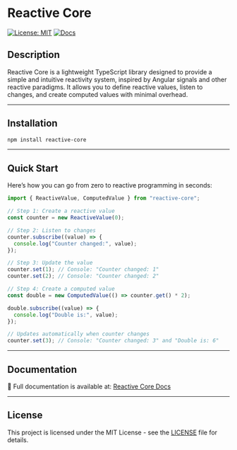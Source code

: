 # Reactive Core

[![License: MIT](https://img.shields.io/badge/License-MIT-yellow.svg)](https://opensource.org/licenses/MIT)
[![Docs](https://img.shields.io/badge/docs-GitHub%20Pages-blue)](https://kaguilara.github.io/Reactive-Core/)

## Description

Reactive Core is a lightweight TypeScript library designed to provide a simple and intuitive reactivity system, inspired by Angular signals and other reactive paradigms. It allows you to define reactive values, listen to changes, and create computed values with minimal overhead.

---

## Installation

```bash
npm install reactive-core
```

---

## Quick Start

Here’s how you can go from zero to reactive programming in seconds:

```ts
import { ReactiveValue, ComputedValue } from "reactive-core";

// Step 1: Create a reactive value
const counter = new ReactiveValue(0);

// Step 2: Listen to changes
counter.subscribe((value) => {
  console.log("Counter changed:", value);
});

// Step 3: Update the value
counter.set(1); // Console: "Counter changed: 1"
counter.set(2); // Console: "Counter changed: 2"

// Step 4: Create a computed value
const double = new ComputedValue(() => counter.get() * 2);

double.subscribe((value) => {
  console.log("Double is:", value);
});

// Updates automatically when counter changes
counter.set(3); // Console: "Counter changed: 3" and "Double is: 6"
```

---

## Documentation

📖 Full documentation is available at: [Reactive Core Docs](https://kaguilara.github.io/Reactive-Core/)

---

## License

This project is licensed under the MIT License - see the [LICENSE](LICENSE) file for details.
